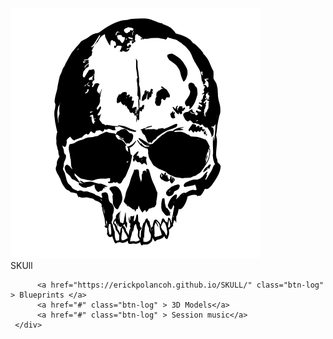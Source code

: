 <!DOCTYPE html>
<html>
<head>
    <meta charset="UTF-8" />
    <meta http-equiv="X-UA-Compatible" content="IE=edge">
    <meta name="viewport" content="width=device-width, initial-scale=1.0">
    <link rel="stylesheet" href="skullhome.css">
    <title>Skull/Home</title>
</head>
<body>
        <!--Header card-->
<div class="card-log">
 <!-- the logo-->
        <div class="logocontainer">
<img src="skullsimbol.svg" alt="">
        </div>
 <!-- the name-->
 <div class="skull">SKUll</div>
 <!-- Buttons-->
   
          <a href="https://erickpolancoh.github.io/SKULL/" class="btn-log" > Blueprints </a>
          <a href="#" class="btn-log" > 3D Models</a>
          <a href="#" class="btn-log" > Session music</a>
     </div>
 <!-- Javascript function-->
<script src="skull.js" type="text/javascript"></script>
</div>

</body>
</html>
